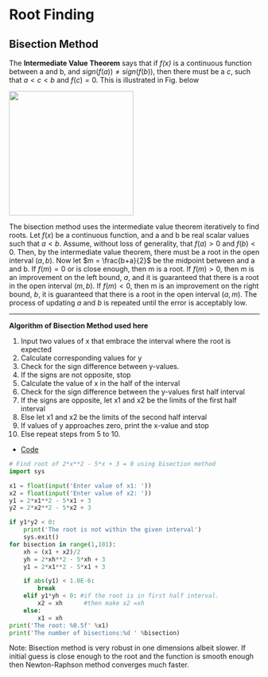 # Root Finding

## Bisection Method
The **Intermediate Value Theorem** says that if _f(x)_ is a continuous function between a and b, and
$sign(f(a)) \neq sign(f(b))$, then there must be a _c_, such that $a < c < b$ and $f(c) = 0$. This is illustrated
in Fig. below

[<img src="figure1.png" width="250"/>](figure1.png) 

The bisection method uses the intermediate value theorem iteratively to find roots. Let $f(x)$ be
a continuous function, and a and b be real scalar values such that $a < b$. Assume, without loss of
generality, that $f (a) > 0$ and $f (b) < 0$. Then, by the intermediate value theorem, there must be a root
in the open interval $(a, b)$. Now let $m = \frac{b+a}{2}$ be the midpoint between and a and b. If $f(m) = 0$ or
is close enough, then m is a root. If $f(m) > 0$, then m is an improvement on the left bound, _a_, and it
is guaranteed that there is a root in the open interval $(m, b)$. If $f(m) < 0$, then m is an improvement
on the right bound, _b_, it is guaranteed that there is a root in the open interval $(a, m)$.
The process of updating _a_ and _b_ is repeated until the error is acceptably low.

---
**Algorithm of Bisection Method used here**
1. Input two values of x that embrace the interval where the root is expected
2. Calculate corresponding values for y
3. Check for the sign difference between y-values.
4. If the signs are not opposite, stop
5. Calculate the value of x in the half of the interval
6. Check for the sign difference between the y-values first half interval 
7. If the signs are opposite, let x1 and x2 be the limits of the first half interval
8. Else let x1 and x2 be the limits of the second half interval
9. If values of y approaches zero, print the x-value and stop
10. Else repeat steps from 5 to 10.

- [Code](https://github.com/nishantaMishra/computational-physics-in-python/blob/main/BisectionMethod/bisection.py)
```python
# Find root of 2*x**2 - 5*x + 3 = 0 using bisection method
import sys

x1 = float(input('Enter value of x1: '))
x2 = float(input('Enter value of x2: '))
y1 = 2*x1**2 - 5*x1 + 3
y2 = 2*x2**2 - 5*x2 + 3

if y1*y2 < 0:
    print('The root is not within the given interval')
    sys.exit()
for bisection in range(1,101):
    xh = (x1 + x2)/2
    yh = 2*xh**2 - 5*xh + 3
    y1 = 2*x1**2 - 5*x1 + 3

    if abs(y1) < 1.0E-6:
        break
    elif y1*yh < 0: #if the root is in first half interval.
        x2 = xh      #then make x2 =xh
    else:
        x1 = xh
print('The root: %0.5f' %x1)
print('The number of bisections:%d ' %bisection)
```

Note: Bisection method is very robust in one dimensions albeit slower. If initial guess is close enough to the root and the function is smooth enough then Newton-Raphson method converges much faster. 
